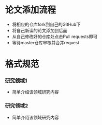 # 论文添加流程
* 将相应的仓库fork到自己的GitHub下
* 将自己新读的论文添加到后面
* 从自己修改好的仓库处点击Pull requests即可
* 等待master仓库审核并合并request

# 格式规范

### [研究领域1](https://github.com/PaperCommunity/Manual/tree/master/Research%20Interest1)
- 简单介绍该领域研究内容

### 研究领域2
- 简单介绍该领域研究内容
